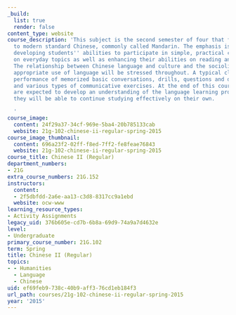 ```yaml
---
_build:
  list: true
  render: false
content_type: website
course_description: 'This subject is the second semester of four that forms an introduction
  to modern standard Chinese, commonly called Mandarin. The emphasis is on further
  developing students'' abilities to participate in simple, practical conversations
  on everyday topics as well as enhancing their abilities on reading and writing.
  The relationship between Chinese language and culture and the sociolinguistically
  appropriate use of language will be stressed throughout. A typical class includes
  performance of memorized basic conversations, drills, questions and discussion,
  and various types of communicative exercises. At the end of this course, students
  are expected to develop an understanding of the language learning process so that
  they will be able to continue studying effectively on their own.

  '
course_image:
  content: 24f29a37-34cf-969e-5ba4-20b785133cab
  website: 21g-102-chinese-ii-regular-spring-2015
course_image_thumbnail:
  content: 696a23f2-02ff-f8ed-7ff2-fe8feae76843
  website: 21g-102-chinese-ii-regular-spring-2015
course_title: Chinese II (Regular)
department_numbers:
- 21G
extra_course_numbers: 21G.152
instructors:
  content:
  - 2f5dbfdd-2a6e-aa13-c3d8-8317cc9a1ebd
  website: ocw-www
learning_resource_types:
- Activity Assignments
legacy_uid: 376b605e-cd7b-6b8a-69d9-74a9a7d4632e
level:
- Undergraduate
primary_course_number: 21G.102
term: Spring
title: Chinese II (Regular)
topics:
- - Humanities
  - Language
  - Chinese
uid: ef69feb9-738c-40b9-aff3-76cd1eb184f3
url_path: courses/21g-102-chinese-ii-regular-spring-2015
year: '2015'
---
```

